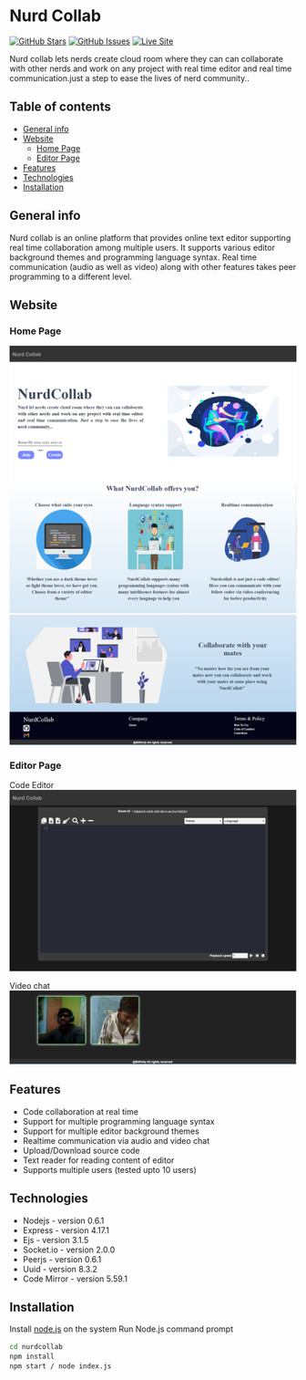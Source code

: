 # Nurd Collab

[![GitHub Stars](https://img.shields.io/github/stars/AJOO7/nurdcollab.svg)](https://github.com/AJOO7/nurdcollab/stargazers) [![GitHub Issues](https://img.shields.io/github/issues/AJOO7/nurdcollab.svg)](https://github.com/AJOO7/nurdcollab/issues) [![Live Site](https://img.shields.io/badge/demo-online-green.svg)](https://nurdcollab.herokuapp.com)

Nurd collab lets nerds create cloud room where they can can collaborate with other nerds and work on any project with real time editor and real time communication.just a step to ease the lives of nerd community..

## Table of contents

- [General info](#general-info)
- [Website](#website)
  - [Home Page](#home-page)
  - [Editor Page](#editor-page)
- [Features](#features)
- [Technologies](#technologies)
- [Installation](#installation)

## General info

Nurd collab is an online platform that provides online text editor supporting real time collaboration among multiple users. It supports various editor background themes and programming language syntax. Real time communication (audio as well as video) along with other features takes peer programming to a different level.

## Website

### Home Page

![Website Preview](./assets/images/Capture1.png)
![Website Preview](./assets/images/Capture2.png)
![Website Preview](./assets/images/Capture3.png)

### Editor Page

Code Editor
![Website Preview](./assets/images/Capture4.png)

Video chat
![Website Preview](./assets/images/Capture5.png)

## Features

- Code collaboration at real time
- Support for multiple programming language syntax
- Support for multiple editor background themes
- Realtime communication via audio and video chat
- Upload/Download source code
- Text reader for reading content of editor
- Supports multiple users (tested upto 10 users)

## Technologies

- Nodejs - version 0.6.1
- Express - version 4.17.1
- Ejs - version 3.1.5
- Socket.io - version 2.0.0
- Peerjs - version 0.6.1
- Uuid - version 8.3.2
- Code Mirror - version 5.59.1

## Installation

Install [node.js](https://nodejs.org/en/download/) on the system
Run Node.js command prompt

```sh
cd nurdcollab
npm install
npm start / node index.js
```
